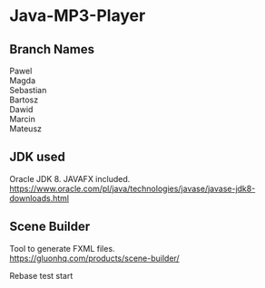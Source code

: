 # Java-MP3-Player

## Branch Names 

Pawel <br>
Magda <br>
Sebastian <br>
Bartosz <br>
Dawid <br>
Marcin <br>
Mateusz <br>

## JDK used

Oracle JDK 8. JAVAFX included. <br>
https://www.oracle.com/pl/java/technologies/javase/javase-jdk8-downloads.html 

## Scene Builder

Tool to generate FXML files. <br>
https://gluonhq.com/products/scene-builder/

Rebase test start
